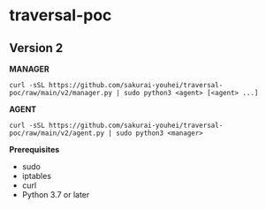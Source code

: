 # traversal-poc

## Version 2

**MANAGER**

```
curl -sSL https://github.com/sakurai-youhei/traversal-poc/raw/main/v2/manager.py | sudo python3 <agent> [<agent> ...]
```

**AGENT**

```
curl -sSL https://github.com/sakurai-youhei/traversal-poc/raw/main/v2/agent.py | sudo python3 <manager>
```

**Prerequisites**

- sudo
- iptables
- curl
- Python 3.7 or later
